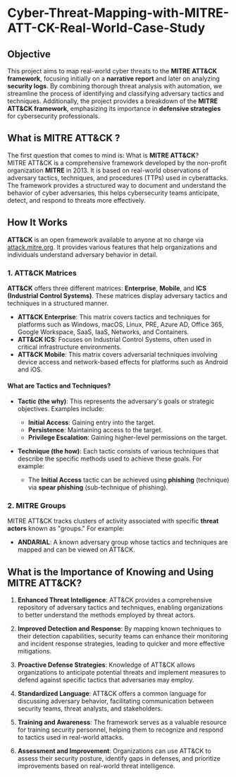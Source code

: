 # Cyber-Threat-Mapping-with-MITRE-ATT-CK-Real-World-Case-Study

## Objective  
This project aims to map real-world cyber threats to the **MITRE ATT&CK framework**, focusing initially on a **narrative report** and later on analyzing **security logs**. By combining thorough threat analysis with automation, we streamline the process of identifying and classifying adversary tactics and techniques. Additionally, the project provides a breakdown of the **MITRE ATT&CK framework**, emphasizing its importance in **defensive strategies** for cybersecurity professionals.

## What is MITRE ATT&CK ?

The first question that comes to mind is: What is **MITRE ATT&CK**?  
MITRE ATT&CK is a comprehensive framework developed by the non-profit organization **MITRE** in 2013. It is based on real-world observations of adversary tactics, techniques, and procedures (TTPs) used in cyberattacks. The framework provides a structured way to document and understand the behavior of cyber adversaries, this helps cybersecurity teams anticipate, detect, and respond to threats more effectively.

## How It Works

**ATT&CK** is an open framework available to anyone at no charge via [attack.mitre.org](https://attack.mitre.org). It provides various features that help organizations and individuals understand adversary behavior in detail.

### 1. ATT&CK Matrices

**ATT&CK** offers three different matrices: **Enterprise**, **Mobile**, and **ICS (Industrial Control Systems)**. These matrices display adversary tactics and techniques in a structured manner.

- **ATT&CK Enterprise**: This matrix covers tactics and techniques for platforms such as Windows, macOS, Linux, PRE, Azure AD, Office 365, Google Workspace, SaaS, IaaS, Networks, and Containers.
- **ATT&CK ICS**: Focuses on Industrial Control Systems, often used in critical infrastructure environments.
- **ATT&CK Mobile**: This matrix covers adversarial techniques involving device access and network-based effects for platforms such as Android and iOS.

#### What are Tactics and Techniques?

- **Tactic (the why)**: This represents the adversary's goals or strategic objectives. Examples include:
  - **Initial Access**: Gaining entry into the target.
  - **Persistence**: Maintaining access to the target.
  - **Privilege Escalation**: Gaining higher-level permissions on the target.

- **Technique (the how)**: Each tactic consists of various techniques that describe the specific methods used to achieve these goals. For example:
  - The **Initial Access** tactic can be achieved using **phishing** (technique) via **spear phishing** (sub-technique of phishing).

### 2. MITRE Groups

MITRE ATT&CK tracks clusters of activity associated with specific **threat actors** known as "groups." For example:
- **ANDARIAL**: A known adversary group whose tactics and techniques are mapped and can be viewed on ATT&CK.

## What is the Importance of Knowing and Using MITRE ATT&CK?

1. **Enhanced Threat Intelligence**: ATT&CK provides a comprehensive repository of adversary tactics and techniques, enabling organizations to better understand the methods employed by threat actors.

2. **Improved Detection and Response**: By mapping known techniques to their detection capabilities, security teams can enhance their monitoring and incident response strategies, leading to quicker and more effective mitigations.

3. **Proactive Defense Strategies**: Knowledge of ATT&CK allows organizations to anticipate potential threats and implement measures to defend against specific tactics that adversaries may employ.

4. **Standardized Language**: ATT&CK offers a common language for discussing adversary behavior, facilitating communication between security teams, threat analysts, and stakeholders.

5. **Training and Awareness**: The framework serves as a valuable resource for training security personnel, helping them to recognize and respond to tactics used in real-world attacks.

6. **Assessment and Improvement**: Organizations can use ATT&CK to assess their security posture, identify gaps in defenses, and prioritize improvements based on real-world threat intelligence.










